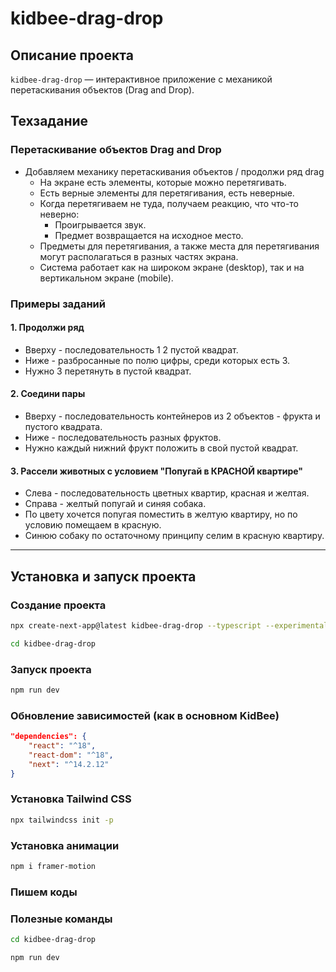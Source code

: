 # kidbee-drag-drop

## Описание проекта
`kidbee-drag-drop` — интерактивное приложение с механикой перетаскивания объектов (Drag and Drop).

## Техзадание

### Перетаскивание объектов Drag and Drop

- Добавляем механику перетаскивания объектов / продолжи ряд drag
    - На экране есть элементы, которые можно перетягивать.
    - Есть верные элементы для перетягивания, есть неверные.
    - Когда перетягиваем не туда, получаем реакцию, что что-то неверно:
        - Проигрывается звук.
        - Предмет возвращается на исходное место.
    - Предметы для перетягивания, а также места для перетягивания могут располагаться в разных частях экрана.
    - Система работает как на широком экране (desktop), так и на вертикальном экране (mobile).

### Примеры заданий

#### 1. Продолжи ряд
- Вверху - последовательность 1 2 пустой квадрат.
- Ниже - разбросанные по полю цифры, среди которых есть 3.
- Нужно 3 перетянуть в пустой квадрат.

#### 2. Соедини пары
- Вверху - последовательность контейнеров из 2 объектов - фрукта и пустого квадрата.
- Ниже - последовательность разных фруктов.
- Нужно каждый нижний фрукт положить в свой пустой квадрат.

#### 3. Рассели животных с условием "Попугай в КРАСНОЙ квартире"
- Слева - последовательность цветных квартир, красная и желтая.
- Справа - желтый попугай и синяя собака.
- По цвету хочется попугая поместить в желтую квартиру, но по условию помещаем в красную.
- Синюю собаку по остаточному принципу селим в красную квартиру.

---

## Установка и запуск проекта

### Создание проекта
```sh
npx create-next-app@latest kidbee-drag-drop --typescript --experimental-app
```
```sh
cd kidbee-drag-drop
```

### Запуск проекта
```sh
npm run dev 
```

### Обновление зависимостей (как в основном KidBee)
```json
"dependencies": {
    "react": "^18",
    "react-dom": "^18",
    "next": "^14.2.12"
}
```

### Установка Tailwind CSS
```sh
npx tailwindcss init -p
```

### Установка анимации
```sh
npm i framer-motion
```

### Пишем коды

### Полезные команды
```sh
cd kidbee-drag-drop
```
```sh
npm run dev
```

